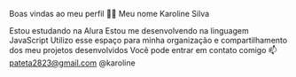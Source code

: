 Boas vindas ao meu perfil 💙💙
Meu nome Karoline Silva

Estou estudando na Alura
Estou me desenvolvendo na linguagem JavaScript
Utilizo esse espaço para minha organização e compartilhamento dos meu projetos desenvolvidos
Você pode entrar em contato comigo 📫
pateta2823@gmail.com
@karoline
